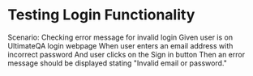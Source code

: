 # Testing Login Functionality

  Scenario: Checking error message for invalid login
    Given user is on UltimateQA login webpage
    When user enters an email address with incorrect password
    And user clicks on the Sign in button
    Then an error message should be displayed stating "Invalid email or password."
